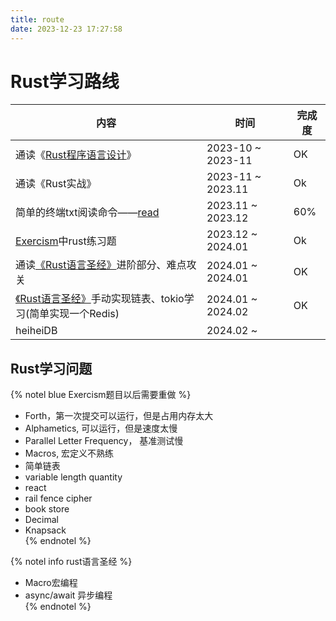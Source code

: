 ```yaml
---
title: route
date: 2023-12-23 17:27:58
---
```


# Rust学习路线
| 内容 | 时间 | 完成度 |
| --- | --- | --- |
| 通读《[Rust程序语言设计](https://kaisery.github.io/trpl-zh-cn/)》 | 2023-10 ~ 2023-11 | OK |
| 通读《Rust实战》 | 2023-11 ~ 2023.11 | Ok |
| 简单的终端txt阅读命令——[read](https://github.com/StudyRecording/read) | 2023.11 ~ 2023.12 | 60% |
| [Exercism](https://exercism.org/profiles/StudyRecording)中rust练习题 | 2023.12 ~ 2024.01 | Ok |  
| 通读[《Rust语言圣经》](https://course.rs/about-book.html)进阶部分、难点攻关 | 2024.01 ~ 2024.01 | OK |  
| [《Rust语言圣经》](https://course.rs/about-book.html)手动实现链表、tokio学习(简单实现一个Redis) | 2024.01 ~ 2024.02 | OK |
| heiheiDB | 2024.02 ~  |   |



## Rust学习问题
{% notel blue Exercism题目以后需要重做 %}
- Forth，第一次提交可以运行，但是占用内存太大
- Alphametics, 可以运行，但是速度太慢
- Parallel Letter Frequency， 基准测试慢
- Macros, 宏定义不熟练
- 简单链表
- variable length quantity
- react
- rail fence cipher
- book store
- Decimal
- Knapsack  
{% endnotel %}

{% notel info rust语言圣经 %}
- Macro宏编程
- async/await 异步编程  
{% endnotel %}